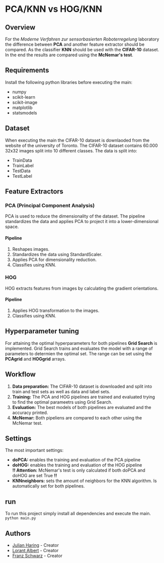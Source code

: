 # PCA/KNN vs HOG/KNN
## Overview
For the *Moderne Verfahren zur sensorbasierten Roboterregelung* laboratory the difference between **PCA** and another feature extractor should be compared. As the classifier **KNN** should be used with the **CIFAR-10** dataset. In the end the results are compared using the **McNemar's test**.

## Requirements
Install the following python libraries before executing the main:
- numpy
- scikit-learn
- scikit-image
- matplotlib
- statsmodels

## Dataset
When executing the main the CIFAR-10 dataset is downlaoded from the website of the university of Toronto.
The CIFAR-10 dataset contains 60.000 32x32 images split into 10 different classes.
The data is split into:
- TrainData
- TrainLabel
- TestData
- TestLabel

## Feature Extractors
### PCA (Principal Component Analysis)
PCA is used to reduce the dimensionality of the dataset. The pipeline standardizes the data and applies PCA to project it into a lower-dimensional space.
#### Pipeline
1. Reshapes images.
2. Standardizes the data using StandardScaler.
3. Applies PCA for dimensionality reduction.
4. Classifies using KNN.

### HOG
HOG extracts features from images by calculating the gradient orientations.
#### Pipeline
1. Applies HOG transformation to the images.
2. Classifies using KNN.

## Hyperparameter tuning
For attaining the optimal hyperparameters for both pipelines **Grid Search** is implemented. Grid Search trains and evaluates the model with a range of parameters to determien the optimal set. The range can be set using the **PCAgrid** and **HOGgrid** arrays.

## Workflow 
1. **Data preparation:** The CIFAR-10 dataset is downloaded and split into train and test sets as well as data and label sets.
2. **Training:** The PCA and HOG pipelines are trained and evaluated trying to find the optimal parameetrs using Grid Search.
3. **Evaluation:** The best models of both pipelines are evaluated and the accuracy printed.
4. **McNemar:** Both pipeliens are compared to each other using the McNemar test.

## Settings
The most important settings:
- **doPCA:** enables the training and evaluation of the PCA pipeline
- **doHOG:** enables the training and evaluation of the HOG pipeline  
**!! Attention:** McNemar's test is only calculated if both doPCA and doHOG are set True **!!**  
- **KNNneighbors:** sets the amount of neighbors for the KNN algorithm. Is automatically set for both pipelines.

## run
To run this project simply install all dependencies and execute the main.  
`python main.py`

## Authors
- [Julian Haring](https://github.com/Haring-Bot) - Creator
- [Lorant Albert](https://github.com/AlbertL98) - Creator
- [Franz Schwarz](https://github.com/re23m023) - Creator